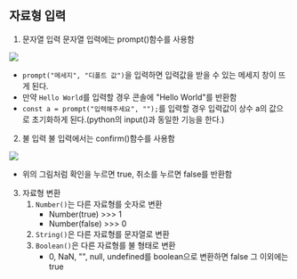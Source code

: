## 자료형 입력
1. 문자열 입력
문자열 입력에는 prompt()함수를 사용함

<img src="https://user-images.githubusercontent.com/97590480/175067547-bfc48457-3376-4517-a81e-39f1d85f0a7c.png">

   - `prompt("메세지", "디폴트 값")`을 입력하면 입력값을 받을 수 있는 메세지 창이 뜨게 된다.
   - 만약 `Hello World`를 입력할 경우 콘솔에 "Hello World"를 반환함
   - `const a = prompt("입력해주세요", "");`를 입력할 경우 입력값이 상수 a의 값으로 초기화하게 된다.(python의 input()과 동일한 기능을 한다.)
2. 불 입력
불 입력에서는 confirm()함수를 사용함

<img src="https://user-images.githubusercontent.com/97590480/175068613-73cd42af-3617-4ed8-9772-b119ed36ff8c.png">

   - 위의 그림처럼 확인을 누르면 true, 취소를 누르면 false를 반환함

3. 자료형 변환
    1. `Number()`는 다른 자료형를 숫자로 변환
        - Number(true) >>> 1
        - Number(false) >>> 0
    2. `String()`은 다른 자료형를 문자열로 변환
    3. `Boolean()`은 다른 자료형를 불 형태로 변환
         - 0, NaN, "", null, undefined를 boolean으로 변환하면 false 그 이외에는 true 